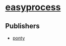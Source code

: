 # [easyprocess](https://pypi.org/project/easyprocess)



## Publishers
- [ponty](https://pypi.org/user/ponty)

